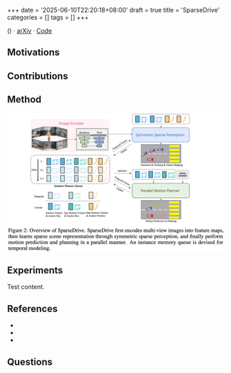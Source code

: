 +++
date = '2025-06-10T22:20:18+08:00'
draft = true
title = 'SparseDrive'
categories = []
tags = []
+++

() &middot; [arXiv]() &middot; [Code]()

## Motivations


## Contributions


## Method
![architecture-of-SparseDrive.png](architecture-of-SparseDrive.png)

## Experiments
Test content.

## References
-  
- 
- 

## Questions
